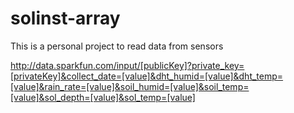 # solinst-array
This is a personal project to read data from sensors

http://data.sparkfun.com/input/[publicKey]?private_key=[privateKey]&collect_date=[value]&dht_humid=[value]&dht_temp=[value]&rain_rate=[value]&soil_humid=[value]&soil_temp=[value]&sol_depth=[value]&sol_temp=[value]
